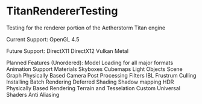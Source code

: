 # TitanRendererTesting

Testing for the renderer portion of the Aetherstorm Titan engine 

Current Support:
OpenGL 4.5

Future Support:
DirectX11
DirectX12
Vulkan
Metal

Planned Features (Unordered):
Model Loading for all major formats
Animation Support
Materials
Skyboxes
Cubemaps
Light Objects
Scene Graph
Physically Based Camera
Post Processing Filters
IBL
Frustrum Culling
Installing
Batch Rendering 
Deferred Shading
Shadow mapping
HDR
Physically Based Rendering
Terrain and Tesselation
Custom Universal Shaders
Anti Aliasing
